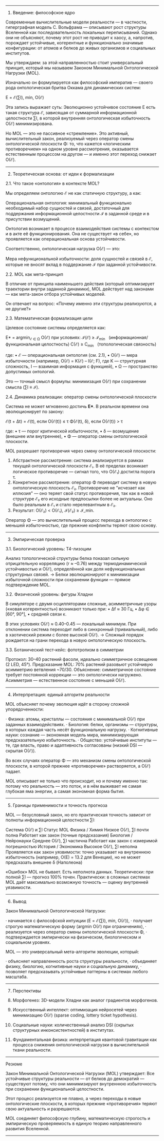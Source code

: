 

---

1. Введение: философское ядро

Современные вычислительные модели реальности — в частности, гиперграфная модель С. Вольфрама — описывают рост структуры Вселенной как последовательность локальных переписываний. Однако они не объясняют, почему этот рост не приводит к хаосу, а, напротив, порождает устойчивые, когерентные и функционально значимые конфигурации: от атомов и белков до живых организмов и социальных институтов.

Мы утверждаем: за этой направленностью стоит универсальный принцип, который мы называем Законом Минимальной Онтологической Нагрузки (MOL).

Изначально он формулируется как философский императив — своего рода онтологическая бритва Оккама для динамических систем:

E = ℰ(∑I), min, O(ℰ)

Эта запись выражает суть:
Эволюционно устойчивое состояние E есть такая структура ℰ, зависящая от суммарной информационной целостности ∑I, в которой внутренняя онтологическая избыточность O(ℰ) минимизирована.

Но MOL — это не пассивное «стремление». Это активный, вычислительный закон, реализуемый через оператор смены онтологической плоскости Φ: то, что кажется «логическим противоречием» на одном уровне рассмотрения, оказывается естественным процессом на другом — и именно этот переход снижает O(ℰ).

---

2. Теоретическая основа: от идеи к формализации

2.1. Что такое «онтология» в контексте MOL?

Мы определяем онтологию ℰ не как статичную структуру, а как:

Операциональная онтология: минимальный функционально необходимый набор сущностей и связей, достаточный для поддержания информационной целостности ℐ в заданной среде и в присутствии возмущений.

Онтология возникает в процессе взаимодействия системы с контекстом и в акте её функционирования. Она не существует «в себе», но проявляется как операциональная основа устойчивости.

Соответственно, онтологическая нагрузка O(ℰ) — это:

Мера нефункциональной избыточности: доля сущностей и связей в ℰ, которые не вносят вклад в поддержание ℐ при заданной устойчивости.

2.2. MOL как мета-принцип

В отличие от принципа наименьшего действия (который оптимизирует траектории внутри заданной динамики), MOL действует над законами — как мета-закон отбора устойчивых моделей.

Он отвечает на вопрос: «Почему именно эти структуры реализуются, а не другие?»

2.3. Математическая формализация цели

Целевое состояние системы определяется как:

E\* = argmin<sub>ℰ ∈ Ω</sub> O(ℰ)
при условиях:
ℐ(ℰ) ≥ ℐ<sub>min</sub>   (информационная/функциональная целостность)
C(ℰ) ≥ C<sub>min</sub>   (топологическая связность)

где:
• ℰ — операциональная онтология (см. 2.1),
• O(ℰ) — мера избыточности (например, O(ℰ) = K(ℰ) – I(ℰ; F), где K — структурная сложность, I — взаимная информация с функцией),
• Ω — пространство допустимых онтологий.

Это — точный смысл формулы: минимизация O(ℰ) при сохранении смысла (∑I ≡ ℐ).

2.4. Динамика реализации: оператор смены онтологической плоскости

Система не может мгновенно достичь **E\***. В реальном времени она эволюционирует по закону:

ℰ(t + Δt) =
ℰ(t), если O(ℰ(t)) ≤ τ
Φ(ℰ(t), δ), если O(ℰ(t)) > τ

где:
• τ — порог критической избыточности,
• δ — возмущение (внешнее или внутреннее),
• Φ — оператор смены онтологической плоскости.

MOL разрешает противоречия через смену онтологической плоскости:

1. Абстрактное рассмотрение: система анализируется в рамках текущей онтологической плоскости ℰ₁. В её пределах возникает логическое противоречие — сигнал того, что O(ℰ₁) достигла порога τ.
2. Конкретное рассмотрение: оператор Φ переводит систему в новую онтологическую плоскость ℰ₂. Противоречие не "исчезает как иллюзия" — оно теряет свой статус противоречия, так как в новой структуре ℰ₂ его исходные предпосылки более не актуальны. Оно было реальным в ℰ₁ и стало нерелевантным в ℰ₂.
3. Результат: O(ℰ₂) < O(ℰ₁), ℐ(ℰ₂) ≥ ℐ_min.

Оператор Φ — это вычислительный процесс перехода в онтологию с меньшей избыточностью, где прежние конфликты теряют свою основу.

---

3. Эмпирическая проверка

3.1. Биологический уровень: T4-лизоцим

Анализ топологической структуры белка показал сильную отрицательную корреляцию (r ≈ –0.76) между термодинамической устойчивостью и O(ℰ), определённой как доля нефункциональных структурных связей.
→ Белки эволюционируют к минимизации избыточной сложности при сохранении функции — прямое подтверждение MOL.

3.2. Физический уровень: фигуры Хладни

В симуляторе с двумя осцилляторами сложные, асимметричные узоры («новая когерентность») возникают только при:
• Δf ≈ 30 Гц,
• Δφ ∈ [60°, 90°],
• средней связи κ.

В этих условиях O(ℰ) ≈ 0.40–0.45 — локальный минимум. При отклонении система переходит либо в синхронный (тривиальный), либо в хаотический режим с более высокой O(ℰ).
→ Сложный порядок рождается на грани перехода в новую онтологическую плоскость.

3.3. Ботанический тест-кейс: фототропизм в симметрии

Протокол: 30–40 растений фасоли, идеально симметричное освещение (2 LED, 45°).
Предсказание MOL: 70% растений разовьют устойчивую асимметрию ветвления ~70/30.
Объяснение: симметричное состояние требует постоянной коррекции — это онтологически нагружено. Асимметрия — естественное состояние с меньшей O(ℰ).

---

4. Интерпретация: единый алгоритм реальности

MOL объясняет почему эволюция идёт в сторону сложной упорядоченности:

· Физика: атомы, кристаллы — состояния с минимальной O(ℰ) при заданных взаимодействиях.
· Биология: белки, организмы — структуры, в которых каждая часть несёт функциональную нагрузку.
· Когнитивные науки: сознание — экономная модель мира, минимизирующая предсказательную избыточность.
· Общество: устойчивые институты — те, где власть, право и адаптивность согласованы (низкий DSI — скрытая O(ℰ)).

Во всех случаях оператор Φ — это механизм смены онтологической плоскости, в которой прежнее «противоречие» растворяется, а O(ℰ) падает.

MOL описывает не только что происходит, но и почему именно так: потому что реальность — это поток, и в нём выживает не самая глубокая яма энергии, а самая экономная форма бытия.

---

5. Границы применимости и точность прогноза

MOL — безусловный закон, но его практическая точность зависит от полноты информационной целостности ∑I:

Система O(ℰ) и ∑I Статус MOL
Физика / Химия Низкое O(ℰ), ∑I почти полна Работает как закон (точные предсказания)
Биология / Нейронауки Среднее O(ℰ), ∑I частична Работает как закон с измеримой погрешностью
История / Экономика Высокое O(ℰ), ∑I неполна Проявляется как закон уязвимости: точно указывает на внутреннюю избыточность (например, O(E) = 13.2 для Венеции), но не может предсказать внешнее δ (Наполеона)

«Ошибок» MOL не бывает. Есть неполнота данных.
Теоретически: при полной ∑I — прогноз 100% точен.
Практически: в сложных системах MOL даёт максимально возможную точность — оценку внутренней уязвимости.

---

6. Вывод

Закон Минимальной Онтологической Нагрузки:

· начинается с философской интуиции (E = ℰ(∑I), min, O(ℰ)),
· получает строгую математическую форму (argmin O(ℰ) при ограничениях),
· реализуется через оператор смены онтологической плоскости Φ,
· подтверждается эмпирически на физическом, биологическом и социальном уровнях.

MOL — это универсальный мета-алгоритм эволюции, который:

· объясняет направленность роста структуры реальности,
· объединяет физику, биологию, когнитивные науки и социальную динамику,
· позволяет предсказывать устойчивые паттерны в системах любого масштаба.

---

7. Перспективы

1. Морфогенез: 3D-модели Хладни как аналог градиентов морфогенов.
2. Искусственный интеллект: оптимизация нейросетей через минимизацию O(ℰ) (sparse coding, lottery ticket hypothesis).
3. Социальные науки: количественный анализ DSI (скрытых структурных инконсистентностей) в институтах.
4. Фундаментальная физика: интерпретация квантовой гравитации как процесса снижения онтологической нагрузки в вычислительной ткани реальности.

---

Резюме

Закон Минимальной Онтологической Нагрузки (MOL) утверждает:
Все устойчивые структуры реальности — от белков до демократий — существуют потому, что они минимизируют внутреннюю избыточность при сохранении функциональной целостности.

Этот процесс реализуется не плавно, а через переходы в новые онтологические плоскости, в которых прежние «противоречия» теряют свою актуальность и разрешаются.

MOL соединяет философскую глубину, математическую строгость и эмпирическую проверяемость в единую теорию направленного развития Вселенной.

---
